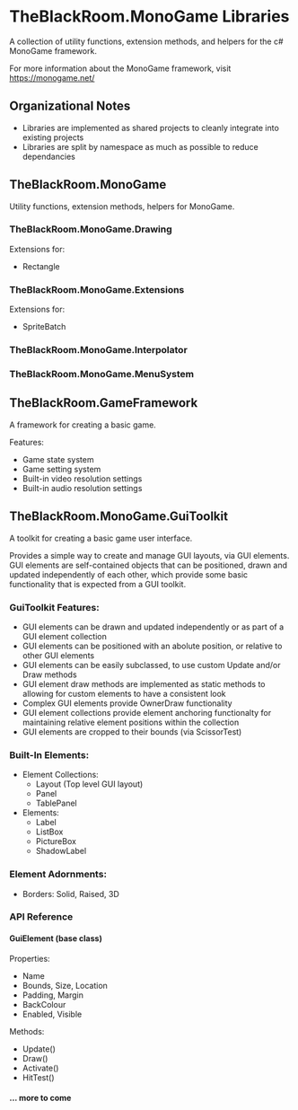 # TheBlackRoom.MonoGame Libraries

A collection of utility functions, extension methods, and helpers for the c# MonoGame framework.

For more information about the MonoGame framework, visit https://monogame.net/


## Organizational Notes

- Libraries are implemented as shared projects to cleanly integrate into existing projects
- Libraries are split by namespace as much as possible to reduce dependancies


## TheBlackRoom.MonoGame

Utility functions, extension methods, helpers for MonoGame.


### TheBlackRoom.MonoGame.Drawing

Extensions for:

- Rectangle


### TheBlackRoom.MonoGame.Extensions

Extensions for:

- SpriteBatch


### TheBlackRoom.MonoGame.Interpolator


### TheBlackRoom.MonoGame.MenuSystem



## TheBlackRoom.GameFramework

A framework for creating a basic game.

Features:

- Game state system
- Game setting system
- Built-in video resolution settings
- Built-in audio resolution settings


## TheBlackRoom.MonoGame.GuiToolkit

A toolkit for creating a basic game user interface.

Provides a simple way to create and manage GUI layouts, via GUI elements. GUI
elements are self-contained objects that can be positioned, drawn and updated
independently of each other, which provide some basic functionality that is
expected from a GUI toolkit.


### GuiToolkit Features:

- GUI elements can be drawn and updated independently or as part of a GUI element collection
- GUI elements can be positioned with an abolute position, or relative to other GUI elements
- GUI elements can be easily subclassed, to use custom Update and/or Draw methods
- GUI element draw methods are implemented as static methods to allowing for custom elements to have a consistent look
- Complex GUI elements provide OwnerDraw functionality
- GUI element collections provide element anchoring functionalty for maintaining relative element positions within the collection
- GUI elements are cropped to their bounds (via ScissorTest)


### Built-In Elements:

- Element Collections:
  - Layout (Top level GUI layout)
  - Panel
  - TablePanel
- Elements:
  - Label
  - ListBox
  - PictureBox
  - ShadowLabel


### Element Adornments:
- Borders: Solid, Raised, 3D


### API Reference

#### GuiElement (base class)

Properties:
- Name
- Bounds, Size, Location
- Padding, Margin
- BackColour
- Enabled, Visible

Methods:
- Update()
- Draw()
- Activate()
- HitTest()

#### ... more to come
